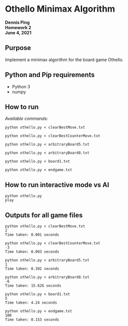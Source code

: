 # Othello Minimax Algorithm

**Dennis Ping**  
**Homework 2**  
**June 4, 2021**

## Purpose

Implement a minimax algorithm for the board game Othello.

## Python and Pip requirements

* Python 3
* numpy

## How to run

*Available commands:*  

`python othello.py < clearBestMove.txt`

`python othello.py < clearBestCounterMove.txt`

`python othello.py < arbitraryBoard5.txt`

`python othello.py < arbitraryBoard8.txt`

`python othello.py < board1.txt`

`python othello.py < endgame.txt`

## How to run interactive mode vs AI

```rtf
python othello.py
play
```

## Outputs for all game files

```rtf
python othello.py < clearBestMove.txt
2
Time taken: 0.001 seconds
```

```rtf
python othello.py < clearBestCounterMove.txt
-3
Time taken: 0.003 seconds
```

```rtf
python othello.py < arbitraryBoard5.txt
1
Time taken: 0.302 seconds
```

```rtf
python othello.py < arbitraryBoard8.txt
-6
Time taken: 15.626 seconds
```

```rtf
python othello.py < board1.txt
5
Time taken: 4.24 seconds
```

```rtf
python othello.py < endgame.txt
100
Time taken: 0.153 seconds
```
